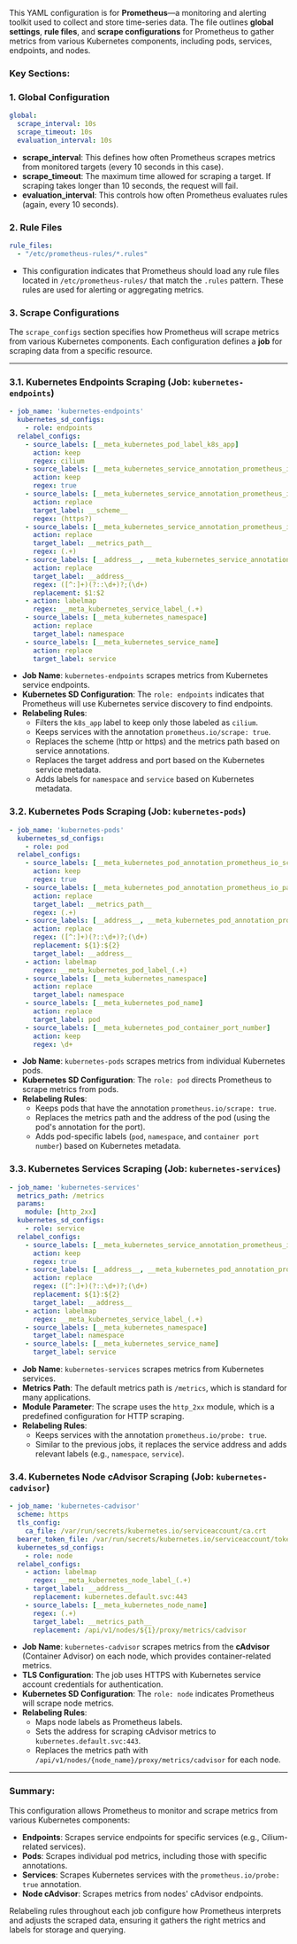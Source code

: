 This YAML configuration is for **Prometheus**—a monitoring and alerting toolkit used to collect and store time-series data. The file outlines **global settings**, **rule files**, and **scrape configurations** for Prometheus to gather metrics from various Kubernetes components, including pods, services, endpoints, and nodes.

### Key Sections:

### **1. Global Configuration**
```yaml
global:
  scrape_interval: 10s
  scrape_timeout: 10s
  evaluation_interval: 10s
```
- **scrape_interval**: This defines how often Prometheus scrapes metrics from monitored targets (every 10 seconds in this case).
- **scrape_timeout**: The maximum time allowed for scraping a target. If scraping takes longer than 10 seconds, the request will fail.
- **evaluation_interval**: This controls how often Prometheus evaluates rules (again, every 10 seconds).

### **2. Rule Files**
```yaml
rule_files:
  - "/etc/prometheus-rules/*.rules"
```
- This configuration indicates that Prometheus should load any rule files located in `/etc/prometheus-rules/` that match the `.rules` pattern. These rules are used for alerting or aggregating metrics.

### **3. Scrape Configurations**
The `scrape_configs` section specifies how Prometheus will scrape metrics from various Kubernetes components. Each configuration defines a **job** for scraping data from a specific resource.

---

### **3.1. Kubernetes Endpoints Scraping (Job: `kubernetes-endpoints`)**
```yaml
- job_name: 'kubernetes-endpoints'
  kubernetes_sd_configs:
    - role: endpoints
  relabel_configs:
    - source_labels: [__meta_kubernetes_pod_label_k8s_app]
      action: keep
      regex: cilium
    - source_labels: [__meta_kubernetes_service_annotation_prometheus_io_scrape]
      action: keep
      regex: true
    - source_labels: [__meta_kubernetes_service_annotation_prometheus_io_scheme]
      action: replace
      target_label: __scheme__
      regex: (https?)
    - source_labels: [__meta_kubernetes_service_annotation_prometheus_io_path]
      action: replace
      target_label: __metrics_path__
      regex: (.+)
    - source_labels: [__address__, __meta_kubernetes_service_annotation_prometheus_io_port]
      action: replace
      target_label: __address__
      regex: ([^:]+)(?::\d+)?;(\d+)
      replacement: $1:$2
    - action: labelmap
      regex: __meta_kubernetes_service_label_(.+)
    - source_labels: [__meta_kubernetes_namespace]
      action: replace
      target_label: namespace
    - source_labels: [__meta_kubernetes_service_name]
      action: replace
      target_label: service
```
- **Job Name**: `kubernetes-endpoints` scrapes metrics from Kubernetes service endpoints.
- **Kubernetes SD Configuration**: The `role: endpoints` indicates that Prometheus will use Kubernetes service discovery to find endpoints.
- **Relabeling Rules**:
  - Filters the `k8s_app` label to keep only those labeled as `cilium`.
  - Keeps services with the annotation `prometheus.io/scrape: true`.
  - Replaces the scheme (http or https) and the metrics path based on service annotations.
  - Replaces the target address and port based on the Kubernetes service metadata.
  - Adds labels for `namespace` and `service` based on Kubernetes metadata.

### **3.2. Kubernetes Pods Scraping (Job: `kubernetes-pods`)**
```yaml
- job_name: 'kubernetes-pods'
  kubernetes_sd_configs:
    - role: pod
  relabel_configs:
    - source_labels: [__meta_kubernetes_pod_annotation_prometheus_io_scrape]
      action: keep
      regex: true
    - source_labels: [__meta_kubernetes_pod_annotation_prometheus_io_path]
      action: replace
      target_label: __metrics_path__
      regex: (.+)
    - source_labels: [__address__, __meta_kubernetes_pod_annotation_prometheus_io_port]
      action: replace
      regex: ([^:]+)(?::\d+)?;(\d+)
      replacement: ${1}:${2}
      target_label: __address__
    - action: labelmap
      regex: __meta_kubernetes_pod_label_(.+)
    - source_labels: [__meta_kubernetes_namespace]
      action: replace
      target_label: namespace
    - source_labels: [__meta_kubernetes_pod_name]
      action: replace
      target_label: pod
    - source_labels: [__meta_kubernetes_pod_container_port_number]
      action: keep
      regex: \d+
```
- **Job Name**: `kubernetes-pods` scrapes metrics from individual Kubernetes pods.
- **Kubernetes SD Configuration**: The `role: pod` directs Prometheus to scrape metrics from pods.
- **Relabeling Rules**:
  - Keeps pods that have the annotation `prometheus.io/scrape: true`.
  - Replaces the metrics path and the address of the pod (using the pod's annotation for the port).
  - Adds pod-specific labels (`pod`, `namespace`, and `container port number`) based on Kubernetes metadata.

### **3.3. Kubernetes Services Scraping (Job: `kubernetes-services`)**
```yaml
- job_name: 'kubernetes-services'
  metrics_path: /metrics
  params:
    module: [http_2xx]
  kubernetes_sd_configs:
    - role: service
  relabel_configs:
    - source_labels: [__meta_kubernetes_service_annotation_prometheus_io_probe]
      action: keep
      regex: true
    - source_labels: [__address__, __meta_kubernetes_pod_annotation_prometheus_io_port]
      action: replace
      regex: ([^:]+)(?::\d+)?;(\d+)
      replacement: ${1}:${2}
      target_label: __address__
    - action: labelmap
      regex: __meta_kubernetes_service_label_(.+)
    - source_labels: [__meta_kubernetes_namespace]
      target_label: namespace
    - source_labels: [__meta_kubernetes_service_name]
      target_label: service
```
- **Job Name**: `kubernetes-services` scrapes metrics from Kubernetes services.
- **Metrics Path**: The default metrics path is `/metrics`, which is standard for many applications.
- **Module Parameter**: The scrape uses the `http_2xx` module, which is a predefined configuration for HTTP scraping.
- **Relabeling Rules**:
  - Keeps services with the annotation `prometheus.io/probe: true`.
  - Similar to the previous jobs, it replaces the service address and adds relevant labels (e.g., `namespace`, `service`).

### **3.4. Kubernetes Node cAdvisor Scraping (Job: `kubernetes-cadvisor`)**
```yaml
- job_name: 'kubernetes-cadvisor'
  scheme: https
  tls_config:
    ca_file: /var/run/secrets/kubernetes.io/serviceaccount/ca.crt
  bearer_token_file: /var/run/secrets/kubernetes.io/serviceaccount/token
  kubernetes_sd_configs:
    - role: node
  relabel_configs:
    - action: labelmap
      regex: __meta_kubernetes_node_label_(.+)
    - target_label: __address__
      replacement: kubernetes.default.svc:443
    - source_labels: [__meta_kubernetes_node_name]
      regex: (.+)
      target_label: __metrics_path__
      replacement: /api/v1/nodes/${1}/proxy/metrics/cadvisor
```
- **Job Name**: `kubernetes-cadvisor` scrapes metrics from the **cAdvisor** (Container Advisor) on each node, which provides container-related metrics.
- **TLS Configuration**: The job uses HTTPS with Kubernetes service account credentials for authentication.
- **Kubernetes SD Configuration**: The `role: node` indicates Prometheus will scrape node metrics.
- **Relabeling Rules**:
  - Maps node labels as Prometheus labels.
  - Sets the address for scraping cAdvisor metrics to `kubernetes.default.svc:443`.
  - Replaces the metrics path with `/api/v1/nodes/{node_name}/proxy/metrics/cadvisor` for each node.

---

### **Summary:**
This configuration allows Prometheus to monitor and scrape metrics from various Kubernetes components:
- **Endpoints**: Scrapes service endpoints for specific services (e.g., Cilium-related services).
- **Pods**: Scrapes individual pod metrics, including those with specific annotations.
- **Services**: Scrapes Kubernetes services with the `prometheus.io/probe: true` annotation.
- **Node cAdvisor**: Scrapes metrics from nodes' cAdvisor endpoints.

Relabeling rules throughout each job configure how Prometheus interprets and adjusts the scraped data, ensuring it gathers the right metrics and labels for storage and querying.